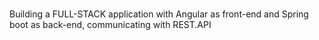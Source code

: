 #

   Building a FULL-STACK application with Angular as front-end and Spring boot as back-end, communicating with REST.API
